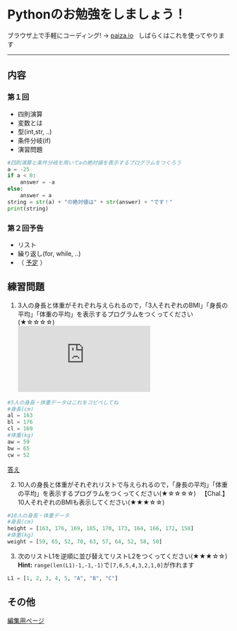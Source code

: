 # Pythonのお勉強をしましょう！  

ブラウザ上で手軽にコーディング! → [paiza.io](https://paiza.io/ja)  
しばらくはこれを使ってやります
* * *

## 内容  
### 第１回  
- 四則演算  
- 変数とは  
- 型(int,str, ..)  
- 条件分岐(if)  
- 演習問題  
```python
#四則演算と条件分岐を用いてaの絶対値を表示するプログラムをつくろう
a = -25
if a < 0:
    answer = -a
else:
    answer = a
string = str(a) + "の絶対値は" + str(answer) + "です！"
print(string)
```


### 第２回予告  
- リスト  
- 繰り返し(for, while, ..)
- （ [予定](./2.html) ）

## 練習問題 
1. 3人の身長と体重がそれぞれ与えられるので，「3人それぞれのBMI」「身長の平均」「体重の平均」を表示するプログラムをつくってください(★☆☆☆☆)  
![eq1](https://latex.codecogs.com/svg.latex?%7B%5Ccolor%7BGreen%7D%20%5Ctextup%7BBMI%7D%3D%5Cfrac%7B%5Ctextup%7Bweight%5Bkg%5D%7D%7D%7B%28%5Ctextup%7Bheight%5Bm%5D%7D%29%5E2%7D%7D)
```python
#3人の身長・体重データはこれをコピペしてね
#身長(cm)
al = 163
bl = 176
cl = 169
#体重(kg)
aw = 59
bw = 65
cw = 52
```
[答え](./answer.html)  

2. 10人の身長と体重がそれぞれリストで与えられるので，「身長の平均」「体重の平均」を表示するプログラムをつくってください(★☆☆☆☆)   
【Chal.】10人それぞれのBMIも表示してください(★★★☆☆)  
```python
#10人の身長・体重データ
#身長(cm)
height = [163, 176, 169, 185, 170, 173, 164, 166, 172, 158]
#体重(kg)
weight = [59, 65, 52, 70, 63, 57, 64, 52, 58, 50]
```

3. 次のリストL1を逆順に並び替えてリストL2をつくってください(★★★☆☆)  
__Hint:__ `range(len(L1)-1,-1,-1)`で`[7,6,5,4,3,2,1,0]`が作れます
```python
L1 = [1, 2, 3, 4, 5, "A", "B", "C"]
```


## その他

 [編集用ページ](https://github.com/Ray-mech/learnPython/edit/master/index.md)  
